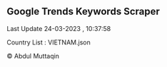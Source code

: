 

## Google Trends Keywords Scraper 
 
Last Update 24-03-2023 , 10:37:58

Country List :
VIETNAM.json



© Abdul Muttaqin 
